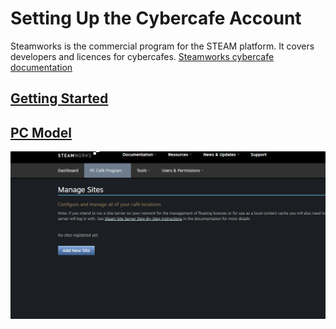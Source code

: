 # Setting Up the Cybercafe Account 
Steamworks is the commercial program for the STEAM platform.  It covers developers and licences for cybercafes.
[Steamworks cybercafe documentation](https://partner.steamgames.com/doc/sitelicense)  
## [Getting Started](https://partner.steamgames.com/doc/sitelicense/licensees/gettingstarted)
## [PC Model](https://partner.steamgames.com/doc/sitelicense/licensees/gettingstarted/licensemodelpc)
![Adding Sites](AddingSite.png)


